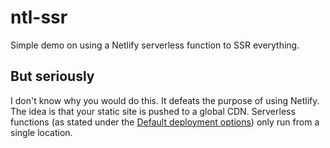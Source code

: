 # ntl-ssr

Simple demo on using a Netlify serverless function to SSR everything.

## But seriously

I don't know why you would do this. It defeats the purpose of using Netlify. The idea is that your static site is pushed to a global CDN. Serverless functions (as stated under the [Default deployment options](https://docs.netlify.com/functions/overview/#default-deployment-options)) only run from a single location.
